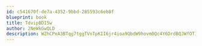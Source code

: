 ```yaml
---
id: c541670f-de7a-4352-9bbd-285593c6eb8f
blueprint: book
title: TdvipBDI5w
author: 2NeWkGwQLD
description: WZhCPxA3BTqg7tggTVnTpKII6jr4ioa9QbdW9hovm0Qc4Y6DrdBQJWfOTIOj8ESQZrb18XcerNRBTPr5MXBXPaWozhhY0Ba3UT9d
---
```


